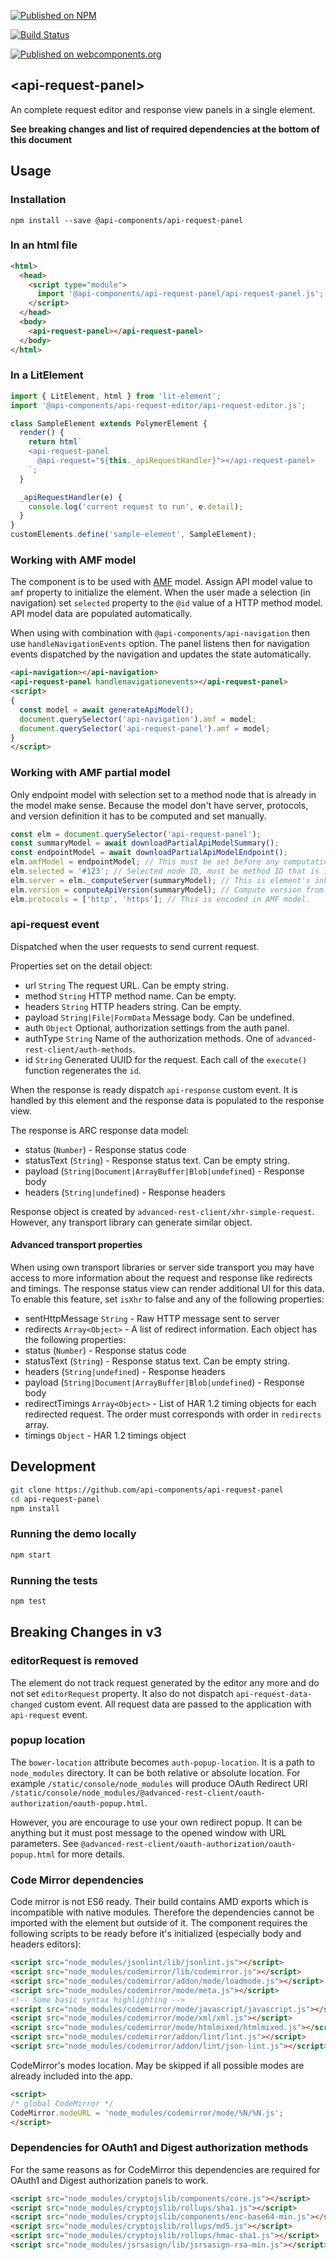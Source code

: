 [![Published on NPM](https://img.shields.io/npm/v/@api-components/api-request-panel.svg)](https://www.npmjs.com/package/@api-components/api-request-panel)

[![Build Status](https://travis-ci.org/advanced-rest-client/api-request-panel.svg?branch=stage)](https://travis-ci.org/advanced-rest-client/api-request-panel)

[![Published on webcomponents.org](https://img.shields.io/badge/webcomponents.org-published-blue.svg)](https://www.webcomponents.org/element/advanced-rest-client/api-request-panel)

## &lt;api-request-panel&gt;

An complete request editor and response view panels in a single element.

**See breaking changes and list of required dependencies at the bottom of this document**

## Usage

### Installation
```
npm install --save @api-components/api-request-panel
```

### In an html file

```html
<html>
  <head>
    <script type="module">
      import '@api-components/api-request-panel/api-request-panel.js';
    </script>
  </head>
  <body>
    <api-request-panel></api-request-panel>
  </body>
</html>
```

### In a LitElement

```js
import { LitElement, html } from 'lit-element';
import '@api-components/api-request-editor/api-request-editor.js';

class SampleElement extends PolymerElement {
  render() {
    return html`
    <api-request-panel
      @api-request="${this._apiRequestHandler}"></api-request-panel>
    `;
  }

  _apiRequestHandler(e) {
    console.log('current request to run', e.detail);
  }
}
customElements.define('sample-element', SampleElement);
```

### Working with AMF model

The component is to be used with [AMF](https://a.ml) model. Assign API model value to `amf` property to initialize the element.
When the user made a selection (in navigation) set `selected` property to the `@id` value of a HTTP method model. API model data are populated automatically.

When using with combination with `@api-components/api-navigation` then use `handleNavigationEvents` option.
The panel listens then for navigation events dispatched by the navigation and updates the state automatically.

```html
<api-navigation></api-navigation>
<api-request-panel handlenavigationevents></api-request-panel>
<script>
{
  const model = await generateApiModel();
  document.querySelector('api-navigation').amf = model;
  document.querySelector('api-request-panel').amf = model;
}
</script>
```

### Working with AMF partial model

Only endpoint model with selection set to a method node that is already in the model make sense.
Because the model don't have server, protocols, and version definition it has to be computed and set manually.

```javascript
const elm = document.querySelector('api-request-panel');
const summaryModel = await downloadPartialApiModelSummary();
const endpointModel = await downloadPartialApiModelEndpoint();
elm.amfModel = endpointModel; // This must be set before any computation, it contains `@context` property.
elm.selected = '#123'; // Selected node ID, must be method ID that is in endpoint definition.
elm.server = elm._computeServer(summaryModel); // This is element's inherited method
elm.version = conputeApiVersion(summaryModel); // Compute version from `server` model.
elm.protocols = ['http', 'https']; // This is encoded in AMF model.
```

### api-request event

Dispatched when the user requests to send current request.

Properties set on the detail object:

-   url `String` The request URL. Can be empty string.
-   method `String`  HTTP method name. Can be empty.
-   headers `String` HTTP headers string. Can be empty.
-   payload `String|File|FormData` Message body. Can be undefined.
-   auth `Object` Optional, authorization settings from the auth panel.
-   authType `String` Name of the authorization methods. One of `advanced-rest-client/auth-methods`.
-   id `String` Generated UUID for the request. Each call of the `execute()` function regenerates the `id`.


When the response is ready dispatch `api-response` custom event. It is handled by this element and the response data is populated to the response view.

The response is ARC response data model:
-   status (`Number`) - Response status code
-   statusText (`String`) - Response status text. Can be empty string.
-   payload (`String|Document|ArrayBuffer|Blob|undefined`) - Response body
-   headers (`String|undefined`) - Response headers

Response object is created by `advanced-rest-client/xhr-simple-request`.
However, any transport library can generate similar object.

#### Advanced transport properties

When using own transport libraries or server side transport you may have access to more information about the request and response like redirects and timings. The response status view can render additional UI for this
data. To enable this feature, set `isXhr` to false and any of the following properties:

-   sentHttpMessage `String` - Raw HTTP message sent to server
-   redirects `Array<Object>` - A list of redirect information. Each object has the following properties:
-   status (`Number`) - Response status code
-   statusText (`String`) - Response status text. Can be empty string.
-   headers (`String|undefined`) - Response headers
-   payload (`String|Document|ArrayBuffer|Blob|undefined`) - Response body
-   redirectTimings `Array<Object>` - List of HAR 1.2 timing objects for each redirected request. The order must corresponds with order in `redirects` array.
-   timings `Object` - HAR 1.2 timings object

## Development

```sh
git clone https://github.com/api-components/api-request-panel
cd api-request-panel
npm install
```

### Running the demo locally

```sh
npm start
```

### Running the tests
```sh
npm test
```

## Breaking Changes in v3

### editorRequest is removed

The element do not track request generated by the editor any more and do not set `editorRequest` property. It also do not dispatch `api-request-data-changed` custom event.
All request data are passed to the application with `api-request` event.

### popup location

The `bower-location` attribute becomes `auth-popup-location`.
It is a path to `node_modules` directory. It can be both relative or absolute location. For example `/static/console/node_modules` will produce OAuth Redirect URI `/static/console/node_modules/@advanced-rest-client/oauth-authorization/oauth-popup.html`.

However, you are encourage to use your own redirect popup. It can be anything but it must post message to the opened window with URL parameters. See `@advanced-rest-client/oauth-authorization/oauth-popup.html` for more details.

### Code Mirror dependencies

Code mirror is not ES6 ready. Their build contains AMD exports which is incompatible with native modules. Therefore the dependencies cannot be imported with the element but outside of it.
The component requires the following scripts to be ready before it's initialized (especially body and headers editors):

```html
<script src="node_modules/jsonlint/lib/jsonlint.js"></script>
<script src="node_modules/codemirror/lib/codemirror.js"></script>
<script src="node_modules/codemirror/addon/mode/loadmode.js"></script>
<script src="node_modules/codemirror/mode/meta.js"></script>
<!-- Some basic syntax highlighting -->
<script src="node_modules/codemirror/mode/javascript/javascript.js"></script>
<script src="node_modules/codemirror/mode/xml/xml.js"></script>
<script src="node_modules/codemirror/mode/htmlmixed/htmlmixed.js"></script>
<script src="node_modules/codemirror/addon/lint/lint.js"></script>
<script src="node_modules/codemirror/addon/lint/json-lint.js"></script>
```

CodeMirror's modes location. May be skipped if all possible modes are already included into the app.

```html
<script>
/* global CodeMirror */
CodeMirror.modeURL = 'node_modules/codemirror/mode/%N/%N.js';
</script>
```

### Dependencies for OAuth1 and Digest authorization methods

For the same reasons as for CodeMirror this dependencies are required for OAuth1 and Digest authorization panels to work.

```html
<script src="node_modules/cryptojslib/components/core.js"></script>
<script src="node_modules/cryptojslib/rollups/sha1.js"></script>
<script src="node_modules/cryptojslib/components/enc-base64-min.js"></script>
<script src="node_modules/cryptojslib/rollups/md5.js"></script>
<script src="node_modules/cryptojslib/rollups/hmac-sha1.js"></script>
<script src="node_modules/jsrsasign/lib/jsrsasign-rsa-min.js"></script>
```
